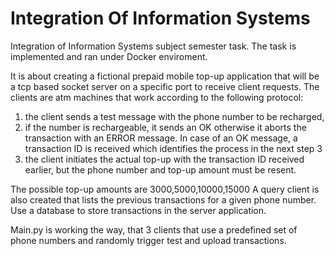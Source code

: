 # Integration Of Information Systems
Integration of Information Systems subject semester task.
The task is implemented and ran under Docker enviroment.

It is about creating a fictional prepaid mobile top-up application that will be a tcp based socket server on a specific port to receive client requests. The clients are atm machines that work according to the following protocol: 
1) the client sends a test message with the phone number to be recharged,
2) if the number is rechargeable, it sends an OK otherwise it aborts the transaction with an ERROR message. In case of an OK message, a transaction ID is received which identifies the process in the next step 3
3) the client initiates the actual top-up with the transaction ID received earlier, but the phone number and top-up amount must be resent.

The possible top-up amounts are 3000,5000,10000,15000 
A query client is also created that lists the previous transactions for a given phone number. Use a database to store transactions in the server application.

Main.py is working the way, that 3 clients that use a predefined set of phone numbers and randomly trigger test and upload transactions.
